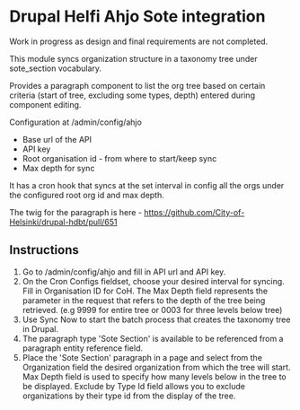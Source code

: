 # Drupal Helfi Ahjo Sote integration

Work in progress as design and final requirements are not completed.

This module syncs organization structure in a taxonomy tree under sote_section vocabulary.

Provides a paragraph component to list the org tree based on certain criteria (start of tree, excluding some types, depth) entered
during component editing.

Configuration at /admin/config/ahjo
- Base url of the API
- API key
- Root organisation id - from where to start/keep sync
- Max depth for sync

It has a cron hook that syncs at the set interval in config all the orgs under the configured root org id and max depth.

The twig for the paragraph is here - https://github.com/City-of-Helsinki/drupal-hdbt/pull/651

## Instructions

1. Go to /admin/config/ahjo and fill in API url and API key.
2. On the Cron Configs fieldset, choose your desired interval for syncing.
Fill in Organisation ID for CoH. The Max Depth field represents the parameter
in the request that refers to the depth of the tree being retrieved. (e.g 9999 for entire tree
or 0003 for three levels below tree)
3. Use Sync Now to start the batch process that creates the taxonomy tree in Drupal.
4. The paragraph type 'Sote Section' is available to be referenced from a paragraph entity reference field.
5. Place the 'Sote Section' paragraph in a page and select from the Organization field the desired
organization from which the tree will start.
Max Depth field is used to specify how many levels below in the tree to be displayed.
Exclude by Type Id field allows you to exclude organizations by their type id from the display of the tree.
